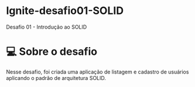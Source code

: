 # Ignite-desafio01-SOLID
Desafio 01 - Introdução ao SOLID

# 💻 Sobre o desafio

Nesse desafio, foi criada uma aplicação de listagem e cadastro de usuários aplicando o padrão de arquitetura SOLID.
